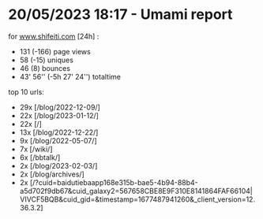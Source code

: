# 20/05/2023 18:17 - Umami report
for www.shifeiti.com [24h] :

 - 131 (-166) page views
 - 58 (-15) uniques
 - 46 (8) bounces
 - 43' 56'' (-5h 27' 24'') totaltime


top 10 urls:
 - 29x [/blog/2022-12-09/]
 - 22x [/blog/2023-01-12/]
 - 22x [/]
 - 13x [/blog/2022-12-22/]
 - 9x [/blog/2022-05-07/]
 - 7x [/wiki/]
 - 6x [/bbtalk/]
 - 2x [/blog/2023-02-03/]
 - 2x [/blog/archives/]
 - 2x [/?cuid=baidutiebaapp168e315b-bae5-4b94-88b4-a5d702f9db67&cuid_galaxy2=567658CBE8E9F310E8141864FAF66104|VIVCF5BQB&cuid_gid=&timestamp=1677487941260&_client_version=12.36.3.2]


